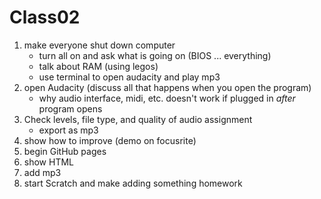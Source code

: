 # Class02

1. make everyone shut down computer
   * turn all on and ask what is going on \(BIOS ... everything\)
   * talk about RAM \(using legos\)
   * use terminal to open audacity and play mp3
2. open Audacity \(discuss all that happens when you open the program\)
   * why audio interface, midi, etc. doesn't work if plugged in _after_ program opens
3. Check levels, file type, and quality of audio assignment
   * export as mp3
4. show how to improve \(demo on focusrite\)
5. begin GitHub pages
6. show HTML
7. add mp3
8. start Scratch and make adding something homework

